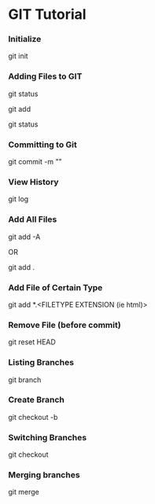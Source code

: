 # GIT Tutorial

### Initialize

git init

### Adding Files to GIT
 
git status 

git add <FILENAME>

git status

### Committing to Git

git commit -m "<MESSAGE>"

### View History

git log

### Add All Files 

git add -A 

OR

git add .

### Add File of Certain Type
git add *.<FILETYPE EXTENSION (ie html)>

### Remove File (before commit)

git reset HEAD <FILENAME>

### Listing Branches

git branch

### Create Branch

git checkout -b <BRANCH NAME>

### Switching Branches

git checkout <BRANCH NAME>

### Merging branches

git merge <BRANCH NAME>

